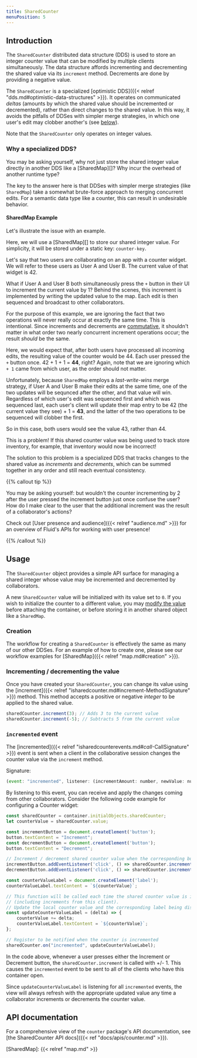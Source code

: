```yaml
---
title: SharedCounter
menuPosition: 5
---
```


## Introduction

The `SharedCounter` distributed data structure (DDS) is used to store an integer counter value that can be modified by multiple clients simultaneously.
The data structure affords incrementing and decrementing the shared value via its `increment` method. Decrements are done by providing a negative value.

The `SharedCounter` is a specialized [optimistic DDS]({{< relref "dds.md#optimistic-data-structures" >}}).
It operates on communicated _deltas_ (amounts by which the shared value should be incremented or decremented), rather than direct changes to the shared value.
In this way, it avoids the pitfalls of DDSes with simpler merge strategies, in which one user's edit may clobber another's (see [below](#why-a-specialized-dds)).

Note that the `SharedCounter` only operates on integer values.

### Why a specialized DDS?

You may be asking yourself, why not just store the shared integer value directly in another DDS like a [SharedMap][]?
Why incur the overhead of another runtime type?

The key to the answer here is that DDSes with simpler merge strategies (like `SharedMap`) take a somewhat brute-force approach to merging concurrent edits.
For a semantic data type like a counter, this can result in undesirable behavior.

#### SharedMap Example

Let's illustrate the issue with an example.

Here, we will use a [SharedMap][] to store our shared integer value.
For simplicity, it will be stored under a static key: `counter-key`.

Let's say that two users are collaborating on an app with a counter widget.
We will refer to these users as User A and User B.
The current value of that widget is 42.

What if User A and User B both simultaneously press the `+` button in their UI to increment the current value by 1?
Behind the scenes, this increment is implemented by writing the updated value to the map.
Each edit is then sequenced and broadcast to other collaborators.

For the purpose of this example, we are ignoring the fact that two operations will never really occur at exactly the same time.
This is intentional.
Since increments and decrements are [commutative](https://en.wikipedia.org/wiki/Commutative_property), it shouldn't matter in what order two nearly concurrent increment operations occur; the result _should_ be the same.

Here, we would expect that, after both users have processed all incoming edits, the resulting value of the counter would be 44.
Each user pressed the `+` button once.
42 + 1 + 1 = **44**, right?
Again, note that we are ignoring which `+ 1` came from which user, as the order should not matter.

Unfortunately, because `SharedMap` employs a _last-write-wins_ merge strategy, if User A and User B make their edits at the same time, one of the two updates will be sequnced after the other, and that value will win.
Regardless of which user's edit was sequenced first and which was sequenced last, each user's client will update their map entry to be 42 (the current value they see) + 1 = **43**, and the latter of the two operations to be sequenced will clobber the first.

So in this case, both users would see the value 43, rather than 44.

This is a problem!
If this shared counter value was being used to track store inventory, for example, that inventory would now be incorrect!

The solution to this problem is a specialized DDS that tracks changes to the shared value as _increments_ and _decrements_, which can be summed together in any order and still reach eventual consistency.

{{% callout tip %}}

You may be asking yourself: but wouldn't the counter incrementing by 2 after the user pressed the increment button just once confuse the user?
How do I make clear to the user that the additional increment was the result of a collaborator's actions?

Check out [User presence and audience]({{< relref "audience.md" >}}) for an overview of Fluid's APIs for working with user presence!

{{% /callout %}}

## Usage

The `SharedCounter` object provides a simple API surface for managing a shared integer whose value may be incremented and decremented by collaborators.

A new `SharedCounter` value will be initialized with its value set to `0`.
If you wish to initialize the counter to a different value, you may [modify the value](#incrementing--decrementing-the-value) before attaching the container, or before storing it in another shared object like a `SharedMap`.

### Creation

The workflow for creating a `SharedCounter` is effectively the same as many of our other DDSes.
For an example of how to create one, please see our workflow examples for [SharedMap]({{< relref "map.md#creation" >}}).

### Incrementing / decrementing the value

Once you have created your `SharedCounter`, you can change its value using the [increment]({{< relref "isharedcounter.md#increment-MethodSignature" >}}) method.
This method accepts a positive or negative *integer* to be applied to the shared value.


```javascript
sharedCounter.increment(3); // Adds 3 to the current value
sharedCounter.increment(-5); // Subtracts 5 from the current value
```

### `incremented` event

The [incremented]({{< relref "isharedcounterevents.md#_call_-CallSignature" >}}) event is sent when a client in the collaborative session changes the counter value via the `increment` method.

Signature:

```javascript
(event: "incremented", listener: (incrementAmount: number, newValue: number) => void)
```

By listening to this event, you can receive and apply the changes coming from other collaborators.
Consider the following code example for configuring a Counter widget:

```javascript
const sharedCounter = container.initialObjects.sharedCounter;
let counterValue = sharedCounter.value;

const incrementButton = document.createElement('button');
button.textContent = "Increment";
const decrementButton = document.createElement('button');
button.textContent = "Decrement";

// Increment / decrement shared counter value when the corresponding button is clicked
incrementButton.addEventListener('click', () => sharedCounter.increment(1));
decrementButton.addEventListener('click', () => sharedCounter.increment(-1));

const counterValueLabel = document.createElement('label');
counterValueLabel.textContent = `${counterValue}`;

// This function will be called each time the shared counter value is incremented
// (including increments from this client).
// Update the local counter value and the corresponding label being displayed in the widget.
const updateCounterValueLabel = (delta) => {
    counterValue += delta;
    counterValueLabel.textContent = `${counterValue}`;
};

// Register to be notified when the counter is incremented
sharedCounter.on("incremented", updateCounterValueLabel);
```

In the code above, whenever a user presses either the Increment or Decrement button, the `sharedCounter.increment` is called with +/- 1.
This causes the `incremented` event to be sent to all of the clients who have this container open.

Since `updateCounterValueLabel` is listening for all `incremented` events, the view will always refresh with the appropriate updated value any time a collaborator increments or decrements the counter value.

## API documentation

For a comprehensive view of the `counter` package's API documentation, see [the SharedCounter API docs]({{< ref "docs/apis/counter.md" >}}).

<!-- Links -->
[SharedMap]: {{< relref "map.md" >}}

